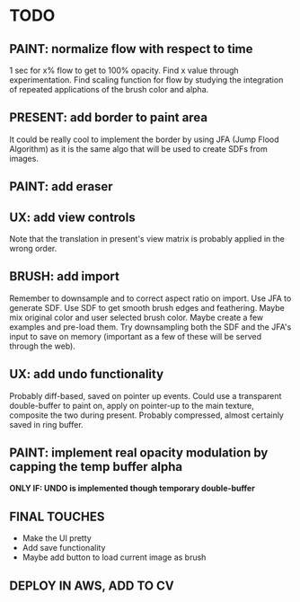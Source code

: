 # TODO

## PAINT: normalize flow with respect to time

1 sec for x% flow to get to 100% opacity.
Find x value through experimentation.
Find scaling function for flow by studying the integration of repeated applications of the brush color and alpha.

## PRESENT: add border to paint area

It could be really cool to implement the border by using JFA (Jump Flood Algorithm) as it is the same algo that will be used to create SDFs from images.

## PAINT: add eraser

## UX: add view controls

Note that the translation in present's view matrix is probably applied in the wrong order.

## BRUSH: add import

Remember to downsample and to correct aspect ratio on import.
Use JFA to generate SDF.
Use SDF to get smooth brush edges and feathering.
Maybe mix original color and user selected brush color.
Maybe create a few examples and pre-load them.
Try downsampling both the SDF and the JFA's input to save on memory (important as a few of these will be served through the web).

## UX: add undo functionality

Probably diff-based, saved on pointer up events.
Could use a transparent double-buffer to paint on, apply on pointer-up to the main texture, composite the two during present.
Probably compressed, almost certainly saved in ring buffer.

## PAINT: implement real opacity modulation by capping the temp buffer alpha

**ONLY IF: UNDO is implemented though temporary double-buffer**

## FINAL TOUCHES

- Make the UI pretty
- Add save functionality
- Maybe add button to load current image as brush

## DEPLOY IN AWS, ADD TO CV
